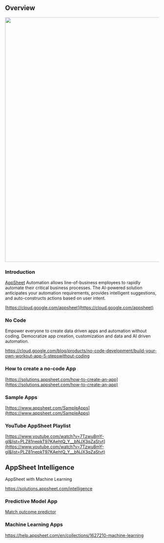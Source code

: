 



## Overview

<img src="https://storage.googleapis.com/gweb-cloudblog-publish/images/Dashboard_view.max-1000x1000.jpg" width="800">

### Introduction

[AppSheet](https://www.appsheet.com/)  Automation allows line-of-business employees to rapidly automate their critical business processes. The AI-powered solution anticipates your automation requirements, provides intelligent suggestions, and auto-constructs actions based on user intent.

[https://cloud.google.com/appsheet](https://cloud.google.com/appsheet)

### No Code

Empower everyone to create data driven apps and automation without coding.  Democratize app creation, customization and data and AI driven automation.

https://cloud.google.com/blog/products/no-code-development/build-your-own-workout-app-5-stepswithout-coding

### How to create a no-code App

[https://solutions.appsheet.com/how-to-create-an-app](https://solutions.appsheet.com/how-to-create-an-app)


### Sample Apps

[https://www.appsheet.com/SampleApps](https://www.appsheet.com/SampleApps)


### YouTube AppSheet Playlist

[https://www.youtube.com/watch?v=7Tzwu8mY-gI&list=PLZ81nepkT97KAehtQ_Y__bNJX3qZaStvt](https://www.youtube.com/watch?v=7Tzwu8mY-gI&list=PLZ81nepkT97KAehtQ_Y__bNJX3qZaStvt)

## AppSheet Intelligence

AppSheet with Machine Learning

https://solutions.appsheet.com/intelligence

### Predictive Model App

[Match outcome predictor](https://www.appsheet.com/samples/Match-outcome-predictor?appGuidString=ffa9055c-cbb7-49c5-ae35-1f0521e613ad)

### Machine Learning Apps

https://help.appsheet.com/en/collections/1627210-machine-learning
